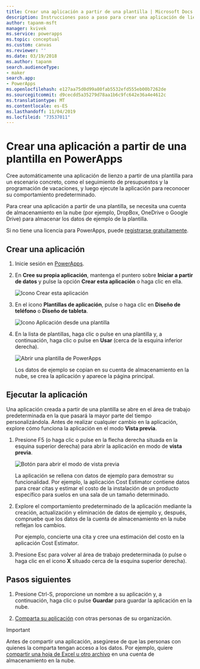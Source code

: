 ```yaml
---
title: Crear una aplicación a partir de una plantilla | Microsoft Docs
description: Instrucciones paso a paso para crear una aplicación de lienzo automáticamente a partir de una plantilla de PowerApps.
author: tapanm-msft
manager: kvivek
ms.service: powerapps
ms.topic: conceptual
ms.custom: canvas
ms.reviewer: ''
ms.date: 03/19/2018
ms.author: tapanm
search.audienceType:
- maker
search.app:
- PowerApps
ms.openlocfilehash: e127aa75d0d99a80fab5532efd555eb00b7262de
ms.sourcegitcommit: d9cecdd5a35279d78aa1b6c9fc642e36a4e4612c
ms.translationtype: MT
ms.contentlocale: es-ES
ms.lasthandoff: 11/04/2019
ms.locfileid: "73537011"
---
```

# <a name="create-a-canvas-app-from-a-template-in-powerapps"></a>Crear una aplicación a partir de una plantilla en PowerApps

Cree automáticamente una aplicación de lienzo a partir de una plantilla para un escenario concreto, como el seguimiento de presupuestos y la programación de vacaciones, y luego ejecute la aplicación para reconocer su comportamiento predeterminado.

Para crear una aplicación a partir de una plantilla, se necesita una cuenta de almacenamiento en la nube (por ejemplo, DropBox, OneDrive o Google Drive) para almacenar los datos de ejemplo de la plantilla.

Si no tiene una licencia para PowerApps, puede [registrarse gratuitamente](../signup-for-powerapps.md).

## <a name="create-an-app"></a>Crear una aplicación

1. Inicie sesión en [PowerApps](https://make.powerapps.com?utm_source=padocs&utm_medium=linkinadoc&utm_campaign=referralsfromdoc).

1. En **Cree su propia aplicación**, mantenga el puntero sobre **Iniciar a partir de datos** y pulse la opción **Crear esta aplicación** o haga clic en ella.

    ![Icono Crear esta aplicación](./media/get-started-test-drive/make-this-app.png)

1. En el icono **Plantillas de aplicación**, pulse o haga clic en **Diseño de teléfono** o **Diseño de tableta**.

    ![Icono Aplicación desde una plantilla](./media/get-started-test-drive/template-tile.png)

4. En la lista de plantillas, haga clic o pulse en una plantilla y, a continuación, haga clic o pulse en **Usar** (cerca de la esquina inferior derecha).

    ![Abrir una plantilla de PowerApps](./media/get-started-test-drive/open-template.png)

    Los datos de ejemplo se copian en su cuenta de almacenamiento en la nube, se crea la aplicación y aparece la página principal.

## <a name="run-the-app"></a>Ejecutar la aplicación
Una aplicación creada a partir de una plantilla se abre en el área de trabajo predeterminada en la que pasará la mayor parte del tiempo personalizándola. Antes de realizar cualquier cambio en la aplicación, explore cómo funciona la aplicación en el modo **Vista previa**.

1. Presione F5 (o haga clic o pulse en la flecha derecha situada en la esquina superior derecha) para abrir la aplicación en modo de **vista previa**.

    ![Botón para abrir el modo de vista previa](./media/get-started-test-drive/open-preview.png)

    La aplicación se rellena con datos de ejemplo para demostrar su funcionalidad. Por ejemplo, la aplicación Cost Estimator contiene datos para crear citas y estimar el costo de la instalación de un producto específico para suelos en una sala de un tamaño determinado.

4. Explore el comportamiento predeterminado de la aplicación mediante la creación, actualización y eliminación de datos de ejemplo y, después, compruebe que los datos de la cuenta de almacenamiento en la nube reflejan los cambios.

    Por ejemplo, concierte una cita y cree una estimación del costo en la aplicación Cost Estimator.

5. Presione Esc para volver al área de trabajo predeterminada (o pulse o haga clic en el icono **X** situado cerca de la esquina superior derecha).

## <a name="next-steps"></a>Pasos siguientes
1. Presione Ctrl-S, proporcione un nombre a su aplicación y, a continuación, haga clic o pulse **Guardar** para guardar la aplicación en la nube.

1. [Comparta su aplicación](share-app.md) con otras personas de su organización.

> [!IMPORTANT]
> Antes de compartir una aplicación, asegúrese de que las personas con quienes la comparta tengan acceso a los datos. Por ejemplo, quiere [compartir una hoja de Excel u otro archivo](share-app-data.md) en una cuenta de almacenamiento en la nube.
